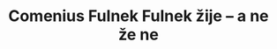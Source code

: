 ---
id: 4d32ad31-69f5-4cc7-ae59-835e822b19d5
title: "Comenius Fulnek  Fulnek žije – a ne že ne"
price: 100000
year: 2013
description: "Projekt podporuje celoroční činnost fulnecké neziskové organizace Comenius, která se kromě vlastních aktivit (jako například uspořádání výstavy přibližující bohatou historii města) snaží ve spolupráci s ostatními občanskými organizacemi a neformální spolky o oživení kulturního komunitního života na Fulnecku."
kouskovani: false
locationName: undefined
position:
  lng: 17.90343241451815
  lat: 49.7155766635126
---